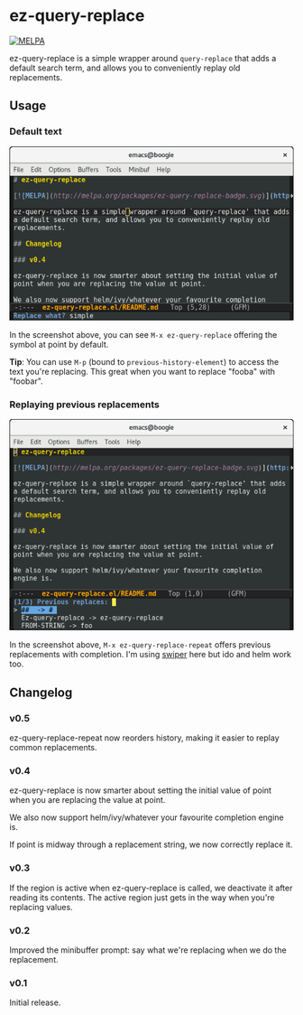 # ez-query-replace

[![MELPA](http://melpa.org/packages/ez-query-replace-badge.svg)](http://melpa.org/#/ez-query-replace)

ez-query-replace is a simple wrapper around `query-replace` that adds
a default search term, and allows you to conveniently replay old
replacements.

## Usage

### Default text

![query replace default](query_replace_default.png)

In the screenshot above, you can see `M-x ez-query-replace` offering the
symbol at point by default.

**Tip**: You can use `M-p` (bound to `previous-history-element`) to
access the text you're replacing. This great when you want to replace
"fooba" with "foobar".

### Replaying previous replacements

![query replace choice](query_replace_choice.png)

In the screenshot above, `M-x ez-query-replace-repeat` offers previous
replacements with completion. I'm
using [swiper](https://github.com/abo-abo/swiper) here but ido and
helm work too.

## Changelog

### v0.5

ez-query-replace-repeat now reorders history, making it easier to
replay common replacements.

### v0.4

ez-query-replace is now smarter about setting the initial value of
point when you are replacing the value at point.

We also now support helm/ivy/whatever your favourite completion
engine is.

If point is midway through a replacement string, we now correctly
replace it.

### v0.3

If the region is active when ez-query-replace is called, we deactivate
it after reading its contents. The active region just gets in the way
when you're replacing values.

### v0.2

Improved the minibuffer prompt: say what we're replacing when we do
the replacement.

### v0.1

Initial release.
